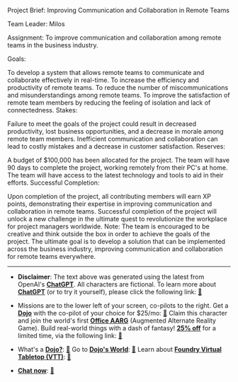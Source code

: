 Project Brief: Improving Communication and Collaboration in Remote Teams

Team Leader: Milos

Assignment:
To improve communication and collaboration among remote teams in the business industry.

Goals:

To develop a system that allows remote teams to communicate and collaborate effectively in real-time.
To increase the efficiency and productivity of remote teams.
To reduce the number of miscommunications and misunderstandings among remote teams.
To improve the satisfaction of remote team members by reducing the feeling of isolation and lack of connectedness.
Stakes:

Failure to meet the goals of the project could result in decreased productivity, lost business opportunities, and a decrease in morale among remote team members.
Inefficient communication and collaboration can lead to costly mistakes and a decrease in customer satisfaction.
Reserves:

A budget of $100,000 has been allocated for the project.
The team will have 90 days to complete the project, working remotely from their PC's at home.
The team will have access to the latest technology and tools to aid in their efforts.
Successful Completion:

Upon completion of the project, all contributing members will earn XP points, demonstrating their expertise in improving communication and collaboration in remote teams.
Successful completion of the project will unlock a new challenge in the ultimate quest to revolutionize the workplace for project managers worldwide.
Note: The team is encouraged to be creative and think outside the box in order to achieve the goals of the project. The ultimate goal is to develop a solution that can be implemented across the business industry, improving communication and collaboration for remote teams everywhere.
 

---
* **Disclaimer**: The text above was generated using the latest from OpenAI's [**ChatGPT**](https://openai.com/blog/chatgpt/).  All characters are fictional.  To learn more about [**ChatGPT**](https://openai.com/blog/chatgpt/) (or to try it yourself), please click the following link: [:closed_book:](https://openai.com/blog/chatgpt/)

* Missions are to the lower left of your screen, co-pilots to the right. Get a [**Dojo**](https://workmates.live/marketplace) with the co-pilot of your choice for $25/mo: [:green_book:](https://workmates.live/marketplace) Claim this character and join the world's first [**Office AARG**](https://dojos.world) (Augmented Alternate Reality Game). Build real-world things with a dash of fantasy! [**25% off**](https://blog.workmates.live/deal-on-a-dojo) for a limited time, via the following link: [:green_book:](https://blog.workmates.live/deal-on-a-dojo) 

* What's a [**Dojo?**](https://workdojos.com): [:blue_book:](https://workdojos.com)  Go to [**Dojo's World**](https://dojos.world): [:blue_book:](https://dojos.world)  Learn about [**Foundry Virtual Tabletop (VTT)**](https://foundryvtt.com): [:closed_book:](https://foundryvtt.com/)

* [**Chat now**](https://chat.workmates.live/channel/support): [:ledger:](https://chat.workmates.live/channel/support)